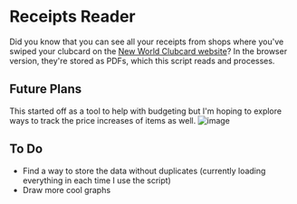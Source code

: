 # Receipts Reader
Did you know that you can see all your receipts from shops where you've swiped your clubcard on the [New World Clubcard website](https://www.clubcard.co.nz/newworld/en/activity/transactions)?
In the browser version, they're stored as PDFs, which this script reads and processes.

## Future Plans
This started off as a tool to help with budgeting but I'm hoping to explore ways to track the price increases of items as well.
![image](https://github.com/riasokolova/Receipts/assets/166589104/cac21b5d-a764-4ff4-b550-d9ce266d3a47)

## To Do
- Find a way to store the data without duplicates (currently loading everything in each time I use the script)
- Draw more cool graphs
